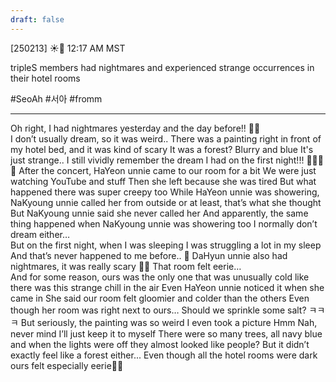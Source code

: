 ```yaml
---
draft: false
---
```

[250213] ☀️💭 12:17 AM MST

tripleS members had nightmares and experienced strange occurrences in their hotel rooms

#SeoAh #서아 #fromm

___
Oh right, I had nightmares yesterday and the day before!! 🫢🫢  
I don’t usually dream, so it was weird..
There was a painting right in front of my hotel bed, and it was kind of scary
It was a forest? Blurry and blue 
It's just strange..
I still vividly remember the dream I had on the first night!!! 
🫢🫢🫢🫢
After the concert, HaYeon unnie came to our room for a bit
We were just watching YouTube and stuff
Then she left because she was tired
But what happened there was super creepy too
While HaYeon unnie was showering, NaKyoung unnie called her from outside
or at least, that’s what she thought
But NaKyoung unnie said she never called her
And apparently, the same thing happened when NaKyoung unnie was showering too
I normally don’t dream either…  
But on the first night, when I was sleeping 
I was struggling a lot in my sleep
And that’s never happened to me before.. 🥺
DaHyun unnie also had nightmares, it was really scary
🤔🤔
That room felt eerie…  
And for some reason, ours was the only one that was unusually cold
like there was this strange chill in the air
Even HaYeon unnie noticed it when she came in
She said our room felt gloomier and colder than the others
Even though her room was right next to ours…
Should we sprinkle some salt? ㅋㅋㅋ
But seriously, the painting was so weird
I even took a picture
Hmm
Nah, never mind
I’ll just keep it to myself
There were so many trees, all navy blue
and when the lights were off
they almost looked like people?
But it didn’t exactly feel like a forest either...
Even though all the hotel rooms were dark
ours felt especially eerie🤔🤔